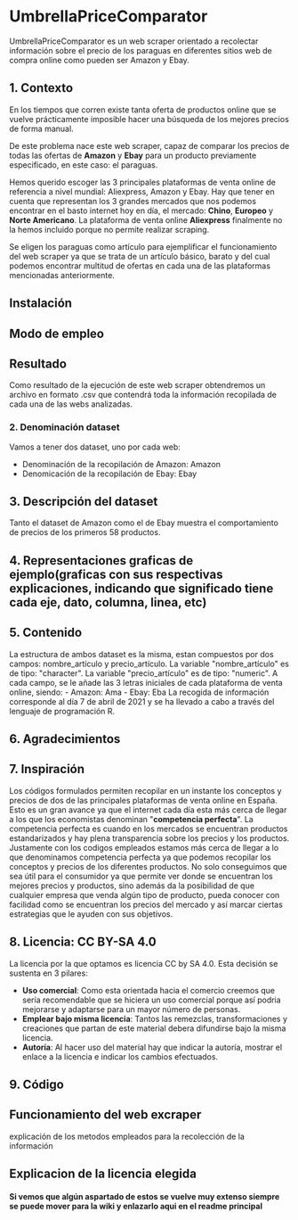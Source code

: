 # UmbrellaPriceComparator

UmbrellaPriceComparator es un web scraper orientado a recolectar información sobre el precio de los paraguas en diferentes sitios web de compra online como pueden ser Amazon y Ebay.


## 1. Contexto

En los tiempos que corren existe tanta oferta de productos online que se vuelve prácticamente imposible hacer una búsqueda de los mejores precios de forma manual. 

De este problema nace este web scraper, capaz de comparar los precios de todas las ofertas de **Amazon** y **Ebay** para un producto previamente especificado, en este caso: el paraguas.

Hemos querido escoger las 3 principales plataformas de venta online de referencia a nivel mundial: Aliexpress, Amazon y Ebay. Hay que tener en cuenta que representan los 3 grandes mercados que nos podemos encontrar en el basto internet hoy en día, el mercado: **Chino**, **Europeo** y **Norte Americano**. La plataforma de venta online **Aliexpress** finalmente no la hemos incluido porque no permite realizar scraping.

Se eligen los paraguas como artículo para ejemplificar el funcionamiento del web scraper ya que se trata de un artículo básico, barato y del cual podemos encontrar multitud de ofertas en cada una de las plataformas mencionadas anteriormente.


## Instalación


## Modo de empleo


## Resultado

Como resultado de la ejecución de este web scraper obtendremos un archivo en formato .csv que contendrá toda la información recopilada de cada una de las webs analizadas.

### 2. Denominación dataset
Vamos a tener dos dataset, uno por cada web:
- Denominación de la recopilación de Amazon: Amazon
- Denomicación de la recopilación de Ebay: Ebay

## 3. Descripción del dataset
Tanto el dataset de Amazon como el de Ebay muestra el comportamiento de precios de los primeros 58 productos. 

## 4. Representaciones graficas de ejemplo(graficas con sus respectivas explicaciones, indicando que significado tiene cada eje, dato, columna, linea, etc)

## 5. Contenido
  La estructura de ambos dataset es la misma, estan compuestos por dos campos: nombre_artículo y precio_artículo.
  La variable "nombre_artículo" es de tipo: "character".
  La variable "precio_artículo" es de tipo: "numeric".
  A cada campo, se le añade las 3 letras iniciales de cada plataforma de venta online, siendo:
    - Amazon: Ama
    - Ebay: Eba
  La recogida de información corresponde al día 7 de abril de 2021 y se ha llevado a cabo a través del lenguaje de programación R.

## 6. Agradecimientos

## 7. Inspiración
  Los códigos formulados permiten recopilar en un instante los conceptos y precios de dos de las principales plataformas de venta online en España. Esto es un gran avance ya que el internet cada día esta más cerca de llegar a los que los economistas denominan "**competencia perfecta**". La competencia perfecta es cuando en los mercados se encuentran productos estandarizados y hay plena transparencia sobre los precios y los productos. Justamente con los codigos empleados estamos más cerca de llegar a lo que denominamos competencia perfecta ya que podemos recopilar los conceptos y precios de los diferentes productos. No solo conseguimos que sea útil para el consumidor ya que permite ver donde se encuentran los mejores precios y productos, sino además da la posibilidad de que cualquier empresa que venda algún tipo de producto, pueda conocer con facilidad como se encuentran los precios del mercado y así marcar ciertas estrategias que le ayuden con sus objetivos. 

## 8. Licencia: CC BY-SA 4.0
  La licencia por la que optamos es licencia CC by SA 4.0. Esta decisión se sustenta en 3 pilares:
  - **Uso comercial**: Como esta orientada hacia el comercio creemos que sería recomendable que se hiciera un uso comercial porque así podria mejorarse y adaptarse para un mayor número de personas.
  - **Emplear bajo misma licencia**: Tantos las remezclas, transformaciones y creaciones que partan de este material debera difundirse bajo la misma licencia.
  - **Autoría**: Al hacer uso del material hay que indicar la autoría, mostrar el enlace a la licencia e indicar los cambios efectuados.

## 9. Código

## Funcionamiento del web excraper
explicación de los metodos empleados para la recolección de la información


## Explicacion de la licencia elegida


#### **Si vemos que algún aspartado de estos se vuelve muy extenso siempre se puede mover para la wiki y enlazarlo aqui en el readme principal**
